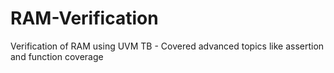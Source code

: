 # RAM-Verification
Verification of RAM using UVM TB - Covered advanced topics like assertion and function coverage
